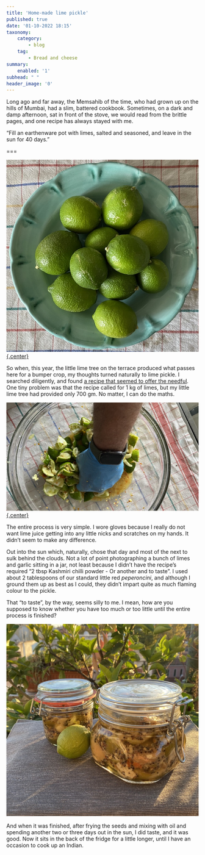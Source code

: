 ```yaml
---
title: 'Home-made lime pickle'
published: true
date: '01-10-2022 18:15'
taxonomy:
    category:
        - blog
    tag:
        - Bread and cheese
summary:
    enabled: '1'
subhead: " "
header_image: '0'
---
```


Long ago and far away, the Memsahib of the time, who had grown up on the hills of Mumbai, had a slim, battered cookbook. Sometimes, on a dark and damp afternoon, sat in front of the stove, we would read from the brittle pages, and one recipe has always stayed with me.

“Fill an earthenware pot with limes, salted and seasoned, and leave in the sun for 40 days.”

===

[![A jade green plate on which are 11 fresh green limes](limes-sm.jpg){.center}](limes.jpg)

So when, this year, the little lime tree on the terrace produced what passes here for a bumper crop, my thoughts turned naturally to lime pickle. I searched diligently, and found [a recipe that seemed to offer the needful](https://greatcurryrecipes.net/2011/04/29/indian-lime-pickle-recipe/). One tiny problem was that the recipe called for 1 kg of limes, but my little lime tree had provided only 700 gm. No matter, I can do the maths.

[![A hand wearing a blue nitrile glove squishing wedges of lime with salt](squishing-sm.jpg){.center}](squishing.jpg)

The entire process is very simple. I wore gloves because I really do not want lime juice getting into any little nicks and scratches on my hands. It didn’t seem to make any difference.

Out into the sun which, naturally, chose that day and most of the next to sulk behind the clouds. Not a lot of point photographing a bunch of limes and garlic sitting in a jar, not least because I didn’t have the recipe’s required “2 tbsp Kashmiri chilli powder - Or another and to taste”. I used about 2 tablespoons of our standard little red _peperoncini_, and although I ground them up as best as I could, they didn’t impart quite as much flaming colour to the pickle.

That “to taste”, by the way, seems silly to me. I mean, how are you supposed to know whether you have too much or too little until the entire process is finished?

[![Two jars of lime pickle in front of the lime tree with an extra decorative lime](jars-sm.jpg?classes=center,u-featured)](jars.jpg)

And when it was finished, after frying the seeds and mixing with oil and spending another two or three days out in the sun, I did taste, and it was good. Now it sits in the back of the fridge for a little longer, until I have an occasion to cook up an Indian.

